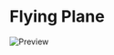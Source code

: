 # Flying Plane
![Preview]([http://url/to/img.png](https://github.com/EmilBaimurzin/FlyingPlane/blob/main/%D0%A1%D0%BD%D0%B8%D0%BC%D0%BE%D0%BA%20%D1%8D%D0%BA%D1%80%D0%B0%D0%BD%D0%B0%202023-07-09%20234252.png)https://github.com/EmilBaimurzin/FlyingPlane/blob/main/%D0%A1%D0%BD%D0%B8%D0%BC%D0%BE%D0%BA%20%D1%8D%D0%BA%D1%80%D0%B0%D0%BD%D0%B0%202023-07-09%20234252.png)
